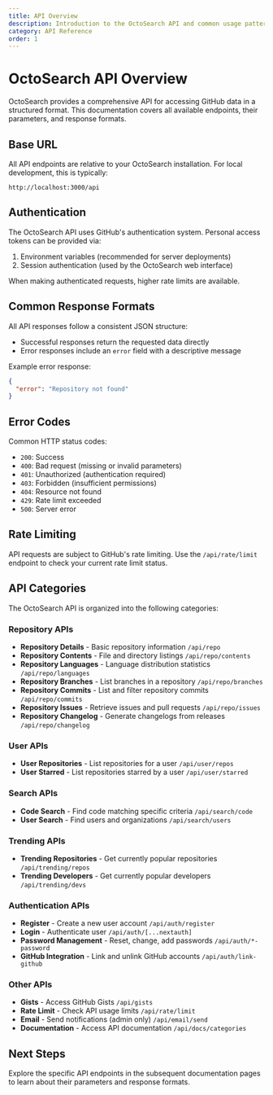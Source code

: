 ```yaml
---
title: API Overview
description: Introduction to the OctoSearch API and common usage patterns
category: API Reference
order: 1
---
```


# OctoSearch API Overview

OctoSearch provides a comprehensive API for accessing GitHub data in a structured format. This documentation covers all available endpoints, their parameters, and response formats.

## Base URL

All API endpoints are relative to your OctoSearch installation. For local development, this is typically:

```
http://localhost:3000/api
```

## Authentication

The OctoSearch API uses GitHub's authentication system. Personal access tokens can be provided via:

1. Environment variables (recommended for server deployments)
2. Session authentication (used by the OctoSearch web interface)

When making authenticated requests, higher rate limits are available.

## Common Response Formats

All API responses follow a consistent JSON structure:

- Successful responses return the requested data directly
- Error responses include an `error` field with a descriptive message

Example error response:

```json
{
  "error": "Repository not found"
}
```

## Error Codes

Common HTTP status codes:

- `200`: Success
- `400`: Bad request (missing or invalid parameters)
- `401`: Unauthorized (authentication required)
- `403`: Forbidden (insufficient permissions)
- `404`: Resource not found
- `429`: Rate limit exceeded
- `500`: Server error

## Rate Limiting

API requests are subject to GitHub's rate limiting. Use the `/api/rate/limit` endpoint to check your current rate limit status.

## API Categories

The OctoSearch API is organized into the following categories:

### Repository APIs

- **Repository Details** - Basic repository information `/api/repo`
- **Repository Contents** - File and directory listings `/api/repo/contents`
- **Repository Languages** - Language distribution statistics `/api/repo/languages`
- **Repository Branches** - List branches in a repository `/api/repo/branches`
- **Repository Commits** - List and filter repository commits `/api/repo/commits`
- **Repository Issues** - Retrieve issues and pull requests `/api/repo/issues`
- **Repository Changelog** - Generate changelogs from releases `/api/repo/changelog`

### User APIs

- **User Repositories** - List repositories for a user `/api/user/repos`
- **User Starred** - List repositories starred by a user `/api/user/starred`

### Search APIs

- **Code Search** - Find code matching specific criteria `/api/search/code`
- **User Search** - Find users and organizations `/api/search/users`

### Trending APIs

- **Trending Repositories** - Get currently popular repositories `/api/trending/repos`
- **Trending Developers** - Get currently popular developers `/api/trending/devs`

### Authentication APIs

- **Register** - Create a new user account `/api/auth/register`
- **Login** - Authenticate user `/api/auth/[...nextauth]`
- **Password Management** - Reset, change, add passwords `/api/auth/*-password`
- **GitHub Integration** - Link and unlink GitHub accounts `/api/auth/link-github`

### Other APIs

- **Gists** - Access GitHub Gists `/api/gists`
- **Rate Limit** - Check API usage limits `/api/rate/limit`
- **Email** - Send notifications (admin only) `/api/email/send`
- **Documentation** - Access API documentation `/api/docs/categories`

## Next Steps

Explore the specific API endpoints in the subsequent documentation pages to learn about their parameters and response formats.
